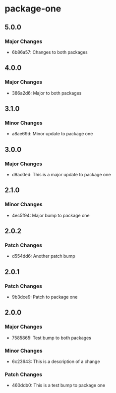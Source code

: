 # package-one

## 5.0.0

### Major Changes

- 6b86a57: Changes to both packages

## 4.0.0

### Major Changes

- 386a2d6: Major to both packages

## 3.1.0

### Minor Changes

- a8ae69d: Minor update to package one

## 3.0.0

### Major Changes

- d8ac0ed: This is a major update to package one

## 2.1.0

### Minor Changes

- 4ec5f94: Major bump to package one

## 2.0.2

### Patch Changes

- d554dd6: Another patch bump

## 2.0.1

### Patch Changes

- 9b3dce9: Patch to package one

## 2.0.0

### Major Changes

- 7585865: Test bump to both packages

### Minor Changes

- 6c23643: This is a description of a change

### Patch Changes

- 460ddb0: This is a test bump to package one
